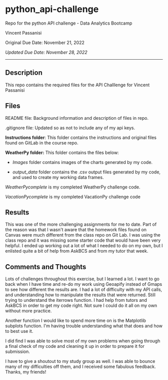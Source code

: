 # python_api-challenge

Repo for the python API challenge - Data Analytics Bootcamp

Vincent Passanisi

Original Due Date: November 21, 2022

*Updated Due Date: November 28, 2022*

---

## Description

This repo contains the required files for the API Challlenge for Vincent Passanisi

## Files

README file: Background information and description of files in repo.

.gitignore file: Updated so as not to include any of my api keys.

**Instructions folder**: This folder contains the instructions and original files found on GitLab in the course repo.

**WeatherPy folder:** This folder contains the files below:

* *Images* folder contains images of the charts generated by my code.

* *output_data* folder contains the .csv output files generated by my code, and used to create my working data frames.

*WeatherPycomplete* is my completed WeatherPy challenge code.

*VacationPycomplete* is my completed VacationPy challenge code

## Results

This was one of the more challenging assignments for me to date. Part of the reason was that I wasn't aware that the homework files found on Canvas were much different from the class repo on Git Lab. I was using the class repo and it was missing some starter code that would have been very helpful. I ended up working out a lot of what I needed to do on my own, but I enlisted quite a bit of help from AskBCS and from my tutor that week.

## Comments and Thoughts

Lots of challenges throughout this exercise, but I learned a lot. I want to go back when I have time and re-do my work using Geoapify instead of Gmaps to see how different the results are. I had a lot of difficulty with my API calls, and understanding how to manipulate the results that were returned. Still trying to understand the iterrows function. I had help from tutors and AskBCS in order to get my code right. Not sure I could do it all on my own without more practice.

Another function I would like to spend more time on is the Matplotlib subplots function. I'm having trouble understanding what that does and how to best use it.

I did find I was able to solve most of my own problems when going through a final check of my code and cleaning it up in order to prepare it for submission.

I have to give a shoutout to my study group as well. I was able to bounce many of my difficulties off them, and I received some fabulous feedback. Thanks, my friends!



